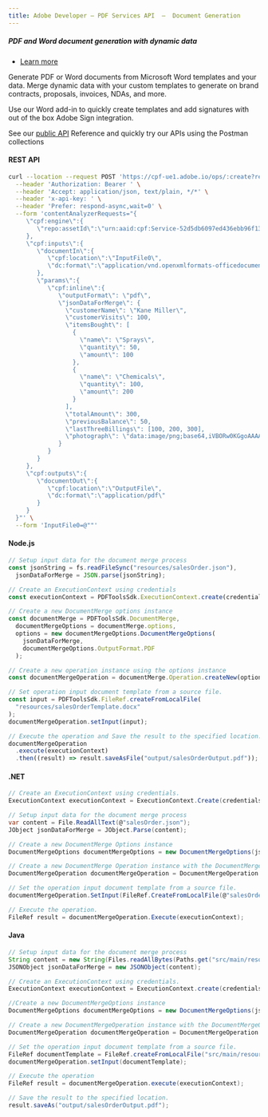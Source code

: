 ```yaml
---
title: Adobe Developer — PDF Services API  —  Document Generation
---
```



<TextBlock slots="heading, buttons, text, text1, text2" theme="dark" className="bgBlue"/>

##### PDF and Word document generation with dynamic data

- [Learn more](/src/pages/gettingstarted.md)

<!-- [Try the demo](/src/pages/gettingstarted.md) -->

Generate PDF or Word documents from Microsoft Word templates and your data. Merge dynamic data with your custom templates to generate on brand contracts, proposals, invoices, NDAs, and more.

Use our Word add-in to quickly create templates and add signatures with out of the box Adobe Sign integration.

See our [public API](https://www.adobe.com/go/dcsdk_APIdocs#post-createPDF) Reference and quickly try our APIs using the Postman collections

<CodeBlock slots="heading, code" repeat="4" languages="curl, js,.net,java" />

#### REST API

```bash
curl --location --request POST 'https://cpf-ue1.adobe.io/ops/:create?respondWith=%7B%22reltype%22%3A%20%22http%3A%2F%2Fns.adobe.com%2Frel%2Fprimary%22%7D' \
  --header 'Authorization: Bearer ' \
  --header 'Accept: application/json, text/plain, */*' \
  --header 'x-api-key: ' \
  --header 'Prefer: respond-async,wait=0' \
  --form 'contentAnalyzerRequests="{
     \"cpf:engine\":{
        \"repo:assetId\":\"urn:aaid:cpf:Service-52d5db6097ed436ebb96f13a4c7bf8fb\"
     },
     \"cpf:inputs\":{
        \"documentIn\":{
           \"cpf:location\":\"InputFile0\",
           \"dc:format\":\"application/vnd.openxmlformats-officedocument.wordprocessingml.document\"
        },
        \"params\":{
           \"cpf:inline\":{
              \"outputFormat\": \"pdf\",
              \"jsonDataForMerge\": {
                \"customerName\": \"Kane Miller\",
                \"customerVisits\": 100,
                \"itemsBought\": [
                  {
                    \"name\": \"Sprays\",
                    \"quantity\": 50,
                    \"amount\": 100
                  },
                  {
                    \"name\": \"Chemicals\",
                    \"quantity\": 100,
                    \"amount\": 200
                  }
                ],
                \"totalAmount\": 300,
                \"previousBalance\": 50,
                \"lastThreeBillings\": [100, 200, 300],
                \"photograph\": \"data:image/png;base64,iVBORw0KGgoAAAANSUhEUgAAAAEAAAABCAQAAAC1HAwCAAAAC0lEQVR42mP88h8AAu0B9XNPCQQAAAAASUVORK5CYII=\"
              }
           }
        }
     },
     \"cpf:outputs\":{
        \"documentOut\":{
           \"cpf:location\":\"OutputFile\",
           \"dc:format\":\"application/pdf\"
        }
     }
  }"' \
  --form 'InputFile0=@""'
```

#### Node.js

```js
// Setup input data for the document merge process
const jsonString = fs.readFileSync("resources/salesOrder.json"),
  jsonDataForMerge = JSON.parse(jsonString);

// Create an ExecutionContext using credentials
const executionContext = PDFToolsSdk.ExecutionContext.create(credentials);

// Create a new DocumentMerge options instance
const documentMerge = PDFToolsSdk.DocumentMerge,
  documentMergeOptions = documentMerge.options,
  options = new documentMergeOptions.DocumentMergeOptions(
    jsonDataForMerge,
    documentMergeOptions.OutputFormat.PDF
  );

// Create a new operation instance using the options instance
const documentMergeOperation = documentMerge.Operation.createNew(options);

// Set operation input document template from a source file.
const input = PDFToolsSdk.FileRef.createFromLocalFile(
  "resources/salesOrderTemplate.docx"
);
documentMergeOperation.setInput(input);

// Execute the operation and Save the result to the specified location.
documentMergeOperation
  .execute(executionContext)
  .then((result) => result.saveAsFile("output/salesOrderOutput.pdf"));
```

#### .NET

```c#
// Create an ExecutionContext using credentials.
ExecutionContext executionContext = ExecutionContext.Create(credentials);

// Setup input data for the document merge process
var content = File.ReadAllText(@"salesOrder.json");
JObject jsonDataForMerge = JObject.Parse(content);

// Create a new DocumentMerge Options instance
DocumentMergeOptions documentMergeOptions = new DocumentMergeOptions(jsonDataForMerge, OutputFormat.PDF);

// Create a new DocumentMerge Operation instance with the DocumentMerge Options instance
DocumentMergeOperation documentMergeOperation = DocumentMergeOperation.CreateNew(documentMergeOptions);

// Set the operation input document template from a source file.
documentMergeOperation.SetInput(FileRef.CreateFromLocalFile(@"salesOrderTemplate.docx"));

// Execute the operation.
FileRef result = documentMergeOperation.Execute(executionContext);
```

#### Java

```java
// Setup input data for the document merge process
String content = new String(Files.readAllBytes(Paths.get("src/main/resources/salesOrder.json")));
JSONObject jsonDataForMerge = new JSONObject(content);

// Create an ExecutionContext using credentials.
ExecutionContext executionContext = ExecutionContext.create(credentials);

//Create a new DocumentMergeOptions instance
DocumentMergeOptions documentMergeOptions = new DocumentMergeOptions(jsonDataForMerge, OutputFormat.PDF);

// Create a new DocumentMergeOperation instance with the DocumentMergeOptions instance
DocumentMergeOperation documentMergeOperation = DocumentMergeOperation.createNew(documentMergeOptions);

// Set the operation input document template from a source file.
FileRef documentTemplate = FileRef.createFromLocalFile("src/main/resources/salesOrderTemplate.docx");
documentMergeOperation.setInput(documentTemplate);

// Execute the operation
FileRef result = documentMergeOperation.execute(executionContext);

// Save the result to the specified location.
result.saveAs("output/salesOrderOutput.pdf");
```